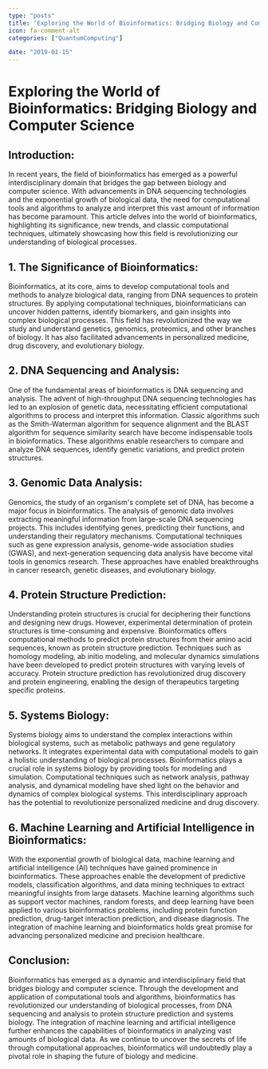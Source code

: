 ```yaml
---
type: "posts"
title: 'Exploring the World of Bioinformatics: Bridging Biology and Computer Science'
icon: fa-comment-alt
categories: ["QuantumComputing"]

date: "2019-01-15"
---
```




# Exploring the World of Bioinformatics: Bridging Biology and Computer Science

## Introduction:
In recent years, the field of bioinformatics has emerged as a powerful interdisciplinary domain that bridges the gap between biology and computer science. With advancements in DNA sequencing technologies and the exponential growth of biological data, the need for computational tools and algorithms to analyze and interpret this vast amount of information has become paramount. This article delves into the world of bioinformatics, highlighting its significance, new trends, and classic computational techniques, ultimately showcasing how this field is revolutionizing our understanding of biological processes.

## 1. The Significance of Bioinformatics:
Bioinformatics, at its core, aims to develop computational tools and methods to analyze biological data, ranging from DNA sequences to protein structures. By applying computational techniques, bioinformaticians can uncover hidden patterns, identify biomarkers, and gain insights into complex biological processes. This field has revolutionized the way we study and understand genetics, genomics, proteomics, and other branches of biology. It has also facilitated advancements in personalized medicine, drug discovery, and evolutionary biology.

## 2. DNA Sequencing and Analysis:
One of the fundamental areas of bioinformatics is DNA sequencing and analysis. The advent of high-throughput DNA sequencing technologies has led to an explosion of genetic data, necessitating efficient computational algorithms to process and interpret this information. Classic algorithms such as the Smith-Waterman algorithm for sequence alignment and the BLAST algorithm for sequence similarity search have become indispensable tools in bioinformatics. These algorithms enable researchers to compare and analyze DNA sequences, identify genetic variations, and predict protein structures.

## 3. Genomic Data Analysis:
Genomics, the study of an organism's complete set of DNA, has become a major focus in bioinformatics. The analysis of genomic data involves extracting meaningful information from large-scale DNA sequencing projects. This includes identifying genes, predicting their functions, and understanding their regulatory mechanisms. Computational techniques such as gene expression analysis, genome-wide association studies (GWAS), and next-generation sequencing data analysis have become vital tools in genomics research. These approaches have enabled breakthroughs in cancer research, genetic diseases, and evolutionary biology.

## 4. Protein Structure Prediction:
Understanding protein structures is crucial for deciphering their functions and designing new drugs. However, experimental determination of protein structures is time-consuming and expensive. Bioinformatics offers computational methods to predict protein structures from their amino acid sequences, known as protein structure prediction. Techniques such as homology modeling, ab initio modeling, and molecular dynamics simulations have been developed to predict protein structures with varying levels of accuracy. Protein structure prediction has revolutionized drug discovery and protein engineering, enabling the design of therapeutics targeting specific proteins.

## 5. Systems Biology:
Systems biology aims to understand the complex interactions within biological systems, such as metabolic pathways and gene regulatory networks. It integrates experimental data with computational models to gain a holistic understanding of biological processes. Bioinformatics plays a crucial role in systems biology by providing tools for modeling and simulation. Computational techniques such as network analysis, pathway analysis, and dynamical modeling have shed light on the behavior and dynamics of complex biological systems. This interdisciplinary approach has the potential to revolutionize personalized medicine and drug discovery.

## 6. Machine Learning and Artificial Intelligence in Bioinformatics:
With the exponential growth of biological data, machine learning and artificial intelligence (AI) techniques have gained prominence in bioinformatics. These approaches enable the development of predictive models, classification algorithms, and data mining techniques to extract meaningful insights from large datasets. Machine learning algorithms such as support vector machines, random forests, and deep learning have been applied to various bioinformatics problems, including protein function prediction, drug-target interaction prediction, and disease diagnosis. The integration of machine learning and bioinformatics holds great promise for advancing personalized medicine and precision healthcare.

## Conclusion:
Bioinformatics has emerged as a dynamic and interdisciplinary field that bridges biology and computer science. Through the development and application of computational tools and algorithms, bioinformatics has revolutionized our understanding of biological processes, from DNA sequencing and analysis to protein structure prediction and systems biology. The integration of machine learning and artificial intelligence further enhances the capabilities of bioinformatics in analyzing vast amounts of biological data. As we continue to uncover the secrets of life through computational approaches, bioinformatics will undoubtedly play a pivotal role in shaping the future of biology and medicine.